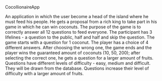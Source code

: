 
CocollionaireApp

An application in which the user become a head of the island where he must feed his people. He gets a proposal from a rich king to take part in his game in which he can win coconuts. The purpose of the game is to correctly answer all 12 questions to feed everyone. The participant has 3 lifelines - a question to the public, half and half and skip the question. The game starts with a question for 1 coconut. The player has a choice of 4 different answers. After choosing the wrong one, the game ends and the player wins the guaranteed amount of coconuts (10, 50, 200); after selecting the correct one, he gets a question for a larger amount of fruits. Questions have different levels of difficulty - easy, medium and difficult. They will be drawn from the database. Questions increase their level of difficulty with a larger amount of fruits.
